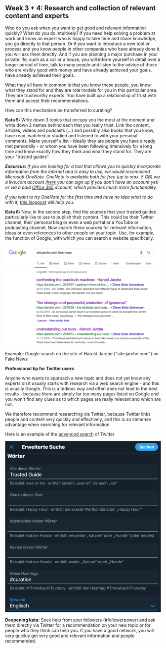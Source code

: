 ## Week 3 + 4: Research and collection of relevant content and experts

Who do you ask when you want to get good and relevant information quickly? What do you do intuitively? If you need help solving a problem at work and know an expert who is happy to take time and share knowledge, you go directly to that person. Or if you want to introduce a new tool or process and you know people in other companies who have already done it, you will ask them directly. And if you are planning a major purchase in your private life, such as a car or a house, you will inform yourself in detail over a longer period of time, talk to many people and listen to the advice of those who are visibly good with money and have already achieved your goals. have already achieved their goals.

 What they all have in common is that you know these people, you know what they stand for and they are role models for you in this particular area. They are trustworthy experts. You have built up a relationship of trust with them and accept their recommendations.

 How can this mechanism be transferred to curating?

 **Kata 5:**
 Write down 3 topics that occupy you the most at the moment and write down 2 names behind each that you really trust. Link the content, articles, videos and podcasts (...) and possibly also books that you know, have read, watched or studied and listened to with your personal comments. Make yourself a list - ideally they are people you have already met personally - or whom you have been following intensively for a long time and know exactly how they think and what they stand for. They are your "trusted guides". 

 ***Excursus:***
*If you are looking for a tool that allows you to quickly incorporate information from the Internet and is easy to use, we would recommend Microsoft OneNote. OneNote is available both for free (up to max. 5 GB) via a live.com account ([here](https://outlook.live.com/owa/) you can sign up if you don't have an account yet) or via a paid [Office 365](https://www.office.com/) account, which provides much more functionality.*

 *If you want to try OneNote for the first time and have no idea what to do with it, [this blogpost](https://colearn.de/corporate-learning-community-region-frankfurt-clc069-2-treffen-am-5-maerz-2018/) will help you.*

 **Kata 6:**
 Now, in the second step, find the sources that your trusted guides particularly like to use to publish their content. This could be their Twitter channel, their personal blog or even a web portal or a YouTube or podcasting channel. Now search these sources for relevant information, ideas or even references to other people on your topic. Use, for example, the function of Google, with which you can search a website specifically.

 ![](./images/image8.png)

 Example: Google search on the site of Harold Jarche (\"site:jarche.com\") on Fake News

 **Professional tip for Twitter users**

 Anyone who wants to approach a new topic and does not yet know any experts on it usually starts with research via a web search engine - and this is usually Google. This is a tedious way and often does not lead to the best results - because there are simply far too many pages listed on Google and you won't find any clues as to which pages are really relevant and which are not.

 We therefore recommend researching via Twitter, because Twitter links people and content very quickly and effectively, and this is an immense advantage when searching for relevant information.

 Here is an example of the [advanced search](https://twitter.com/search-advanced) of Twitter

 ![An image that contains text. Automatically generated description](./images/image9.png)

 **Deepening kata:**
 Seek help from your followers (#followerpower) and ask them directly via Twitter for a recommendation on your new topic or for people who they think can help you. If you have a good network, you will very quickly get very good and relevant information and people recommended.
